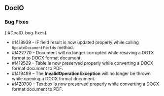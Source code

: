## DocIO

### Bug Fixes
{:#DocIO-bug-fixes}

* \#I418939 - IF field result is now updated properly while calling `UpdateDocumentFields` method.
* \#I422770 - Document will no longer corrupted while resaving a DOTX format to DOCX format document.
* \#I419529 – Table is now preserved properly while converting a DOCX format document to PDF.
* \#I419499 – The **InvalidOperationException** will no longer be thrown while opening a DOCX format document.
* \#I420700 - Textbox is now preserved properly while converting a DOCX format document to PDF.